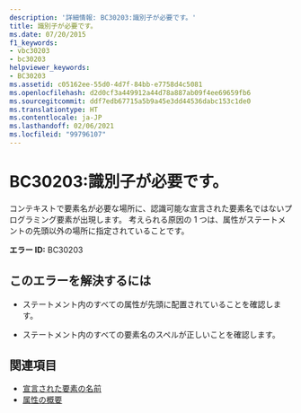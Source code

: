 ```yaml
---
description: '詳細情報: BC30203:識別子が必要です。'
title: 識別子が必要です。
ms.date: 07/20/2015
f1_keywords:
- vbc30203
- bc30203
helpviewer_keywords:
- BC30203
ms.assetid: c05162ee-55d0-4d7f-84bb-e7758d4c5081
ms.openlocfilehash: d2d0cf3a449912a44d78a887ab09f4ee69659fb6
ms.sourcegitcommit: ddf7edb67715a5b9a45e3dd44536dabc153c1de0
ms.translationtype: HT
ms.contentlocale: ja-JP
ms.lasthandoff: 02/06/2021
ms.locfileid: "99796107"
---
```

# <a name="bc30203-identifier-expected"></a>BC30203:識別子が必要です。

コンテキストで要素名が必要な場所に、認識可能な宣言された要素名ではないプログラミング要素が出現します。 考えられる原因の 1 つは、属性がステートメントの先頭以外の場所に指定されていることです。

 **エラー ID:** BC30203

## <a name="to-correct-this-error"></a>このエラーを解決するには

- ステートメント内のすべての属性が先頭に配置されていることを確認します。

- ステートメント内のすべての要素名のスペルが正しいことを確認します。

## <a name="see-also"></a>関連項目

- [宣言された要素の名前](../../programming-guide/language-features/declared-elements/declared-element-names.md)
- [属性の概要](../../programming-guide/concepts/attributes/index.md)
